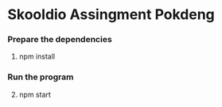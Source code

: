 # Skooldio Assingment Pokdeng

### Prepare the dependencies

1. npm install

### Run the program

2. npm start
